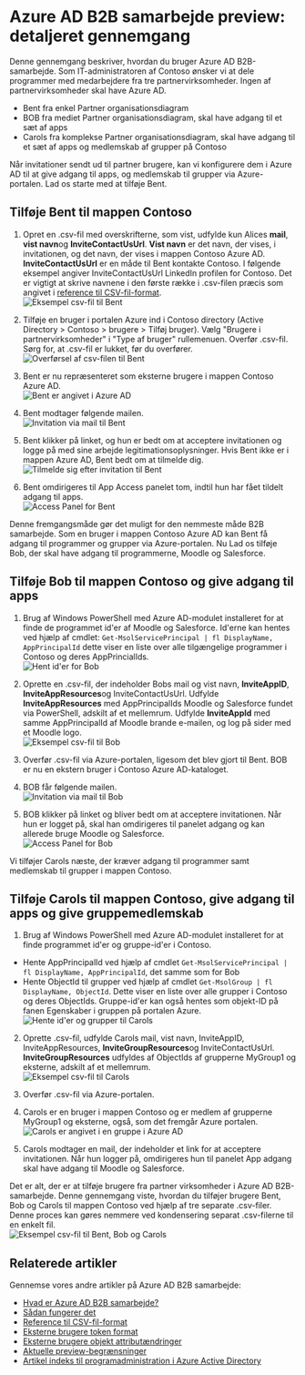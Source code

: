<properties
   pageTitle="Detaljeret gennemgang af ved hjælp af Azure Active Directory B2B samarbejde preview | Microsoft Azure"
   description="Samarbejde med Azure Active Directory-B2B understøtter din tværs af firmaer relationer ved at aktivere forretningsforbindelser selektivt adgang til din virksomhedens programmer"
   services="active-directory"
   documentationCenter=""
   authors="viv-liu"
   manager="cliffdi"
   editor=""
   tags=""/>

<tags
   ms.service="active-directory"
   ms.devlang="NA"
   ms.topic="get-started-article"
   ms.tgt_pltfrm="NA"
   ms.workload="identity"
   ms.date="05/09/2016"
   ms.author="viviali"/>

# <a name="azure-ad-b2b-collaboration-preview-detailed-walkthrough"></a>Azure AD B2B samarbejde preview: detaljeret gennemgang

Denne gennemgang beskriver, hvordan du bruger Azure AD B2B-samarbejde. Som IT-administratoren af Contoso ønsker vi at dele programmer med medarbejdere fra tre partnervirksomheder. Ingen af partnervirksomheder skal have Azure AD.

- Bent fra enkel Partner organisationsdiagram
- BOB fra mediet Partner organisationsdiagram, skal have adgang til et sæt af apps
- Carols fra komplekse Partner organisationsdiagram, skal have adgang til et sæt af apps og medlemskab af grupper på Contoso

Når invitationer sendt ud til partner brugere, kan vi konfigurere dem i Azure AD til at give adgang til apps, og medlemskab til grupper via Azure-portalen. Lad os starte med at tilføje Bent.

## <a name="adding-alice-to-the-contoso-directory"></a>Tilføje Bent til mappen Contoso
1. Opret en .csv-fil med overskrifterne, som vist, udfylde kun Alices **mail**, **vist navn**og **InviteContactUsUrl**. **Vist navn** er det navn, der vises, i invitationen, og det navn, der vises i mappen Contoso Azure AD. **InviteContactUsUrl** er en måde til Bent kontakte Contoso. I følgende eksempel angiver InviteContactUsUrl LinkedIn profilen for Contoso. Det er vigtigt at skrive navnene i den første række i .csv-filen præcis som angivet i [reference til CSV-fil-format](active-directory-b2b-references-csv-file-format.md).  
![Eksempel csv-fil til Bent](./media/active-directory-b2b-detailed-walkthrough/AliceCSV.png)

2. Tilføje en bruger i portalen Azure ind i Contoso directory (Active Directory > Contoso > brugere > Tilføj bruger). Vælg "Brugere i partnervirksomheder" i "Type af bruger" rullemenuen. Overfør .csv-fil. Sørg for, at .csv-fil er lukket, før du overfører.  
![Overførsel af csv-filen til Bent](./media/active-directory-b2b-detailed-walkthrough/AliceUpload.png)

3. Bent er nu repræsenteret som eksterne brugere i mappen Contoso Azure AD.  
![Bent er angivet i Azure AD](./media/active-directory-b2b-detailed-walkthrough/AliceInAD.png)

4. Bent modtager følgende mailen.  
![Invitation via mail til Bent](./media/active-directory-b2b-detailed-walkthrough/AliceEmail.png)

5. Bent klikker på linket, og hun er bedt om at acceptere invitationen og logge på med sine arbejde legitimationsoplysninger. Hvis Bent ikke er i mappen Azure AD, Bent bedt om at tilmelde dig.  
![Tilmelde sig efter invitation til Bent](./media/active-directory-b2b-detailed-walkthrough/AliceSignUp.png)

6. Bent omdirigeres til App Access panelet tom, indtil hun har fået tildelt adgang til apps.  
![Access Panel for Bent](./media/active-directory-b2b-detailed-walkthrough/AliceAccessPanel.png)

Denne fremgangsmåde gør det muligt for den nemmeste måde B2B samarbejde. Som en bruger i mappen Contoso Azure AD kan Bent få adgang til programmer og grupper via Azure-portalen. Nu Lad os tilføje Bob, der skal have adgang til programmerne, Moodle og Salesforce.

## <a name="adding-bob-to-the-contoso-directory-and-granting-access-to-apps"></a>Tilføje Bob til mappen Contoso og give adgang til apps
1. Brug af Windows PowerShell med Azure AD-modulet installeret for at finde de programmet id'er af Moodle og Salesforce. Id'erne kan hentes ved hjælp af cmdlet: `Get-MsolServicePrincipal | fl DisplayName, AppPrincipalId` dette viser en liste over alle tilgængelige programmer i Contoso og deres AppPrincialIds.  
![Hent id'er for Bob](./media/active-directory-b2b-detailed-walkthrough/BobPowerShell.png)

2. Oprette en .csv-fil, der indeholder Bobs mail og vist navn, **InviteAppID**, **InviteAppResources**og InviteContactUsUrl. Udfylde **InviteAppResources** med AppPrincipalIds Moodle og Salesforce fundet via PowerShell, adskilt af et mellemrum. Udfylde **InviteAppId** med samme AppPrincipalId af Moodle brande e-mailen, og log på sider med et Moodle logo.  
![Eksempel csv-fil til Bob](./media/active-directory-b2b-detailed-walkthrough/BobCSV.png)

3. Overfør .csv-fil via Azure-portalen, ligesom det blev gjort til Bent. BOB er nu en ekstern bruger i Contoso Azure AD-kataloget.

4. BOB får følgende mailen.  
![Invitation via mail til Bob](./media/active-directory-b2b-detailed-walkthrough/BobEmail.png)

5. BOB klikker på linket og bliver bedt om at acceptere invitationen. Når hun er logget på, skal han omdirigeres til panelet adgang og kan allerede bruge Moodle og Salesforce.  
![Access Panel for Bob](./media/active-directory-b2b-detailed-walkthrough/BobAccessPanel.png)

Vi tilføjer Carols næste, der kræver adgang til programmer samt medlemskab til grupper i mappen Contoso.

## <a name="adding-carol-to-the-contoso-directory-granting-access-to-apps-and-giving-group-membership"></a>Tilføje Carols til mappen Contoso, give adgang til apps og give gruppemedlemskab

1. Brug af Windows PowerShell med Azure AD-modulet installeret for at finde programmet id'er og gruppe-id'er i Contoso.
 - Hente AppPrincipalId ved hjælp af cmdlet `Get-MsolServicePrincipal | fl DisplayName, AppPrincipalId`, det samme som for Bob
 - Hente ObjectId til grupper ved hjælp af cmdlet `Get-MsolGroup | fl DisplayName, ObjectId`. Dette viser en liste over alle grupper i Contoso og deres ObjectIds. Gruppe-id'er kan også hentes som objekt-ID på fanen Egenskaber i gruppen på portalen Azure.  
![Hente id'er og grupper til Carols](./media/active-directory-b2b-detailed-walkthrough/CarolPowerShell.png)

2. Oprette .csv-fil, udfylde Carols mail, vist navn, InviteAppID, InviteAppResources, **InviteGroupResources**og InviteContactUsUrl. **InviteGroupResources** udfyldes af ObjectIds af grupperne MyGroup1 og eksterne, adskilt af et mellemrum.  
![Eksempel csv-fil til Carols](./media/active-directory-b2b-detailed-walkthrough/CarolCSV.png)

3. Overfør .csv-fil via Azure-portalen.

4. Carols er en bruger i mappen Contoso og er medlem af grupperne MyGroup1 og eksterne, også, som det fremgår Azure portalen.  
![Carols er angivet i en gruppe i Azure AD](./media/active-directory-b2b-detailed-walkthrough/CarolGroup.png)

5. Carols modtager en mail, der indeholder et link for at acceptere invitationen. Når hun logger på, omdirigeres hun til panelet App adgang skal have adgang til Moodle og Salesforce.  

Det er alt, der er at tilføje brugere fra partner virksomheder i Azure AD B2B-samarbejde. Denne gennemgang viste, hvordan du tilføjer brugere Bent, Bob og Carols til mappen Contoso ved hjælp af tre separate .csv-filer. Denne proces kan gøres nemmere ved kondensering separat .csv-filerne til en enkelt fil.  
![Eksempel csv-fil til Bent, Bob og Carols](./media/active-directory-b2b-detailed-walkthrough/CombinedCSV.png)

## <a name="related-articles"></a>Relaterede artikler
Gennemse vores andre artikler på Azure AD B2B samarbejde:

- [Hvad er Azure AD B2B samarbejde?](active-directory-b2b-what-is-azure-ad-b2b.md)
- [Sådan fungerer det](active-directory-b2b-how-it-works.md)
- [Reference til CSV-fil-format](active-directory-b2b-references-csv-file-format.md)
- [Eksterne brugere token format](active-directory-b2b-references-external-user-token-format.md)
- [Eksterne brugere objekt attributændringer](active-directory-b2b-references-external-user-object-attribute-changes.md)
- [Aktuelle preview-begrænsninger](active-directory-b2b-current-preview-limitations.md)
- [Artikel indeks til programadministration i Azure Active Directory](active-directory-apps-index.md)
